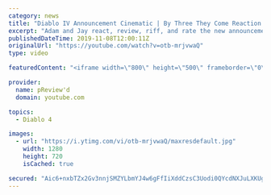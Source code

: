 ```yaml
---
category: news
title: "Diablo IV Announcement Cinematic | By Three They Come Reaction / Review / Rating"
excerpt: "Adam and Jay react, review, riff, and rate the new announcement cinematic everyone wanted to see last year at Blizzcon, Diablo IV 'By Three They Come'."
publishedDateTime: 2019-11-08T12:00:11Z
originalUrl: "https://youtube.com/watch?v=otb-mrjvwaQ"
type: video

featuredContent: "<iframe width=\"800\" height=\"500\" frameborder=\"0\" src=\"https://www.youtube.com/embed/otb-mrjvwaQ\" allow=\"accelerometer; autoplay; encrypted-media; gyroscope; picture-in-picture\" allowfullscreen></iframe>"

provider:
  name: pReview'd
  domain: youtube.com

topics:
  - Diablo 4

images:
  - url: "https://i.ytimg.com/vi/otb-mrjvwaQ/maxresdefault.jpg"
    width: 1280
    height: 720
    isCached: true

secured: "Aic6+nxbTZx2Gv3nnjSMZYLbmYJ4w6gFfIiXddCzsC3Uodi0QYcdNXJuLXKUgYnvdRbFJJzVAvf5A+3/cM13qD/Ekjulc92Mi7Cb9eE0Oy7CqD776C4fZiDC/4JKW6UR6ynTN/UVjLS/X3PCyYHTT+/vM5K201O85nShWqFfwC9Sy123ZBR8Q4rnNv+WX8VDLFD+gEyoNj4RIG0IDDuzH8IIlrYu3PUJqqCdzP0pdM6KDsL2EyMl7qgOKp4e0O5SwV/jxjD6Mp8eV4O7pSP3xHHRlPzhUzpVnW/lNZaCNUq+apUBTIEh7Uzhok+Q5PGfDb6HbYFhioMH7+zCA+kk1eBZ5Fp+57+UZlbplF6RworFG9QOmYEFq2HcU/P4ChRMNaWVxPZqXNNwPURdVAiaT9ivRtxuUn/7H4cH/6G4sZWFjRla/V35BjIJ4xGHEIhP;3I+AciX53PBpVwz3wqh6NQ=="
---
```


